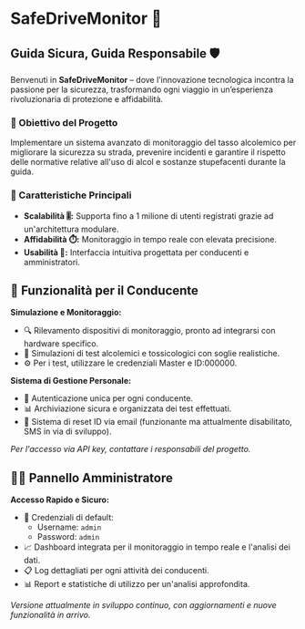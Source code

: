 # SafeDriveMonitor 🚗
## Guida Sicura, Guida Responsabile 🛡️

Benvenuti in **SafeDriveMonitor** – dove l’innovazione tecnologica incontra la passione per la sicurezza, trasformando ogni viaggio in un’esperienza rivoluzionaria di protezione e affidabilità.

### 🎯 Obiettivo del Progetto
Implementare un sistema avanzato di monitoraggio del tasso alcolemico per migliorare la sicurezza su strada, prevenire incidenti e garantire il rispetto delle normative relative all'uso di alcol e sostanze stupefacenti durante la guida.

### 📱 Caratteristiche Principali
- **Scalabilità 🎚️:** Supporta fino a 1 milione di utenti registrati grazie ad un'architettura modulare.
- **Affidabilità ⏱️:** Monitoraggio in tempo reale con elevata precisione.
- **Usabilità 🌟:** Interfaccia intuitiva progettata per conducenti e amministratori.

## 🚦 Funzionalità per il Conducente

**Simulazione e Monitoraggio:**
- 🔍 Rilevamento dispositivi di monitoraggio, pronto ad integrarsi con hardware specifico.
- 🧪 Simulazioni di test alcolemici e tossicologici con soglie realistiche.
- ⚙️ Per i test, utilizzare le credenziali Master e ID:000000.

**Sistema di Gestione Personale:**
- 👤 Autenticazione unica per ogni conducente.
- 📊 Archiviazione sicura e organizzata dei test effettuati.
- 🔄 Sistema di reset ID via email (funzionante ma attualmente disabilitato, SMS in via di sviluppo).

*Per l'accesso via API key, contattare i responsabili del progetto.*

## 👨‍💼 Pannello Amministratore

**Accesso Rapido e Sicuro:**
- 🔐 Credenziali di default:
    - Username: `admin`
    - Password: `admin`
- 📈 Dashboard integrata per il monitoraggio in tempo reale e l'analisi dei dati.
- 📋 Log dettagliati per ogni attività dei conducenti.
- 📊 Report e statistiche di utilizzo per un'analisi approfondita.

*Versione attualmente in sviluppo continuo, con aggiornamenti e nuove funzionalità in arrivo.*

